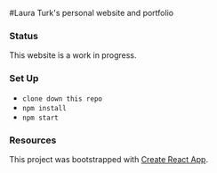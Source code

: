 #Laura Turk's personal website and portfolio

### Status
This website is a work in progress.

### Set Up
* ```clone down this repo```
* ```npm install```
* ```npm start```

### Resources
This project was bootstrapped with [Create React App](https://github.com/facebookincubator/create-react-app).

